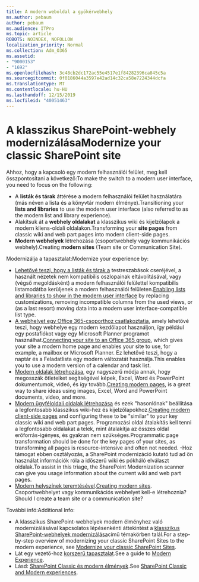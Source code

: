 ```yaml
---
title: A modern weboldal a gyökérwebhely
ms.author: pebaum
author: pebaum
ms.audience: ITPro
ms.topic: article
ROBOTS: NOINDEX, NOFOLLOW
localization_priority: Normal
ms.collection: Adm_O365
ms.assetid:
- "9000153"
- "1692"
ms.openlocfilehash: 3c48cb2dc172ac55e4517e1f84282396ca845c5a
ms.sourcegitcommit: 0f0186044a3597e42ad14c32ca58e7224344dcfa
ms.translationtype: MT
ms.contentlocale: hu-HU
ms.lasthandoff: 12/15/2019
ms.locfileid: "40051463"
---
```

# <a name="modernize-your-classic-sharepoint-site"></a><span data-ttu-id="22aa1-102">A klasszikus SharePoint-webhely modernizálása</span><span class="sxs-lookup"><span data-stu-id="22aa1-102">Modernize your classic SharePoint site</span></span>

<span data-ttu-id="22aa1-103">Ahhoz, hogy a kapcsoló egy modern felhasználói felület, meg kell összpontosítani a következő:</span><span class="sxs-lookup"><span data-stu-id="22aa1-103">To make the switch to a modern user interface, you need to focus on the following:</span></span>

- <span data-ttu-id="22aa1-104">A **listák és tárak** áttérése a modern felhasználói felület használatára (más néven a lista és a könyvtár modern élménye).</span><span class="sxs-lookup"><span data-stu-id="22aa1-104">Transitioning your **lists and libraries** to use the modern user interface (also referred to as the modern list and library experience).</span></span>
- <span data-ttu-id="22aa1-105">Alakítsuk át a **webhely oldalakat** a klasszikus wiki és kijelzőlapok a modern kliens-oldali oldalakon.</span><span class="sxs-lookup"><span data-stu-id="22aa1-105">Transforming your **site pages** from classic wiki and web part pages into modern client-side pages.</span></span>
- <span data-ttu-id="22aa1-106">**Modern webhelyek** létrehozása (csoportwebhely vagy kommunikációs webhely).</span><span class="sxs-lookup"><span data-stu-id="22aa1-106">Creating **modern sites** (Team site or Communication Site).</span></span>

<span data-ttu-id="22aa1-107">Modernizálja a tapasztalat:</span><span class="sxs-lookup"><span data-stu-id="22aa1-107">Modernize your experience by:</span></span>
- <span data-ttu-id="22aa1-108">[Lehetővé teszi, hogy a listák és tárak a](https://docs.microsoft.com/sharepoint/dev/transform/modernize-userinterface-lists-and-libraries) testreszabások cseréjével, a használt nézetek nem kompatibilis oszlopainak eltávolításával, vagy (végső megoldásként) a modern felhasználói felülettel kompatibilis listamodátba kerüljenek a modern felhasználói felületen.</span><span class="sxs-lookup"><span data-stu-id="22aa1-108">[Enabling lists and libraries to show in the modern user interface](https://docs.microsoft.com/sharepoint/dev/transform/modernize-userinterface-lists-and-libraries) by replacing customizations, removing incompatible columns from the used views, or (as a last resort) moving data into a modern user interface-compatible list type.</span></span>
- <span data-ttu-id="22aa1-109">[A webhelyet egy Office 365-csoporthoz csatlakoztatja](https://docs.microsoft.com/sharepoint/dev/transform/modernize-connect-to-office365-group), amely lehetővé teszi, hogy webhelye egy modern kezdőlapot használjon, így például egy postafiókot vagy egy Microsoft Planner programot használhat.</span><span class="sxs-lookup"><span data-stu-id="22aa1-109">[Connecting your site to an Office 365 group](https://docs.microsoft.com/sharepoint/dev/transform/modernize-connect-to-office365-group), which gives your site a modern home page and enables your site to use, for example, a mailbox or Microsoft Planner.</span></span> <span data-ttu-id="22aa1-110">Ez lehetővé teszi, hogy a naptár és a Feladatlista egy modern változatát használja.</span><span class="sxs-lookup"><span data-stu-id="22aa1-110">This enables you to use a modern version of a calendar and task list.</span></span>
- <span data-ttu-id="22aa1-111">[Modern oldalak létrehozása](https://support.office.com/article/create-and-use-modern-pages-on-a-sharepoint-site-b3d46deb-27a6-4b1e-87b8-df851e503dec), egy nagyszerű módja annak, hogy megosszák ötleteiket segítségével képek, Excel, Word és PowerPoint dokumentumok, videó, és így tovább.</span><span class="sxs-lookup"><span data-stu-id="22aa1-111">[Creating modern pages](https://support.office.com/article/create-and-use-modern-pages-on-a-sharepoint-site-b3d46deb-27a6-4b1e-87b8-df851e503dec), is a great way to share ideas using images, Excel, Word and PowerPoint documents, video, and more.</span></span>
- <span data-ttu-id="22aa1-112">[Modern ügyféloldali oldalak létrehozása](https://docs.microsoft.com/sharepoint/dev/transform/modernize-userinterface-site-pages) és ezek "hasonlónak" beállítása a legfontosabb klasszikus wiki-hez és kijelzőlapokhoz.</span><span class="sxs-lookup"><span data-stu-id="22aa1-112">[Creating modern client-side pages](https://docs.microsoft.com/sharepoint/dev/transform/modernize-userinterface-site-pages) and configuring these to be "similar" to your key classic wiki and web part pages.</span></span> <span data-ttu-id="22aa1-113">Programozási oldal átalakítás kell tenni a legfontosabb oldalakat a telek, mint átalakítja az összes oldal erőforrás-igényes, és gyakran nem szükséges.</span><span class="sxs-lookup"><span data-stu-id="22aa1-113">Programmatic page transformation should be done for the key pages of your sites, as transforming all pages is resource-intensive and often not needed.</span></span> <span data-ttu-id="22aa1-114">-Hoz támogat ebben osztályozás, a SharePoint modernizáció kutató tud ad ön használat információk róla a időszerű wiki és pókháló elválaszt oldalak.</span><span class="sxs-lookup"><span data-stu-id="22aa1-114">To assist in this triage, the SharePoint Modernization scanner can give you usage information about the current wiki and web part pages.</span></span>
- <span data-ttu-id="22aa1-115">[Modern helyszínek teremtésével](https://support.office.com/article/create-a-team-site-in-sharepoint-ef10c1e7-15f3-42a3-98aa-b5972711777d).</span><span class="sxs-lookup"><span data-stu-id="22aa1-115">[Creating modern sites](https://support.office.com/article/create-a-team-site-in-sharepoint-ef10c1e7-15f3-42a3-98aa-b5972711777d).</span></span> <span data-ttu-id="22aa1-116">Csoportwebhelyet vagy kommunikációs webhelyet kell-e létrehoznia?</span><span class="sxs-lookup"><span data-stu-id="22aa1-116">Should I create a team site or a communication site?</span></span>

<span data-ttu-id="22aa1-117">További infó:</span><span class="sxs-lookup"><span data-stu-id="22aa1-117">Additional Info:</span></span> 
- <span data-ttu-id="22aa1-118">A klasszikus SharePoint-webhelyek modern élményhez való modernizálásával kapcsolatos lépésenkénti áttekintést a [klasszikus SharePoint-webhelyek modernizálása](https://docs.microsoft.com/sharepoint/dev/transform/modernize-classic-sites)című témakörben talál.</span><span class="sxs-lookup"><span data-stu-id="22aa1-118">For a step-by-step overview of modernizing your classic SharePoint Sites to the modern experience, see [Modernize your classic SharePoint Sites](https://docs.microsoft.com/sharepoint/dev/transform/modernize-classic-sites).</span></span>
- <span data-ttu-id="22aa1-119">Lát egy vezető-hoz [korszerű tapasztalat](https://docs.microsoft.com/sharepoint/guide-to-sharepoint-modern-experience).</span><span class="sxs-lookup"><span data-stu-id="22aa1-119">See a guide to [Modern Experience](https://docs.microsoft.com/sharepoint/guide-to-sharepoint-modern-experience).</span></span>
- <span data-ttu-id="22aa1-120">Lásd: [SharePoint Classic és modern élmények](https://support.office.com/article/sharepoint-classic-and-modern-experiences-5725c103-505d-4a6e-9350-300d3ec7d73f).</span><span class="sxs-lookup"><span data-stu-id="22aa1-120">See [SharePoint Classic and Modern experiences](https://support.office.com/article/sharepoint-classic-and-modern-experiences-5725c103-505d-4a6e-9350-300d3ec7d73f).</span></span> 




